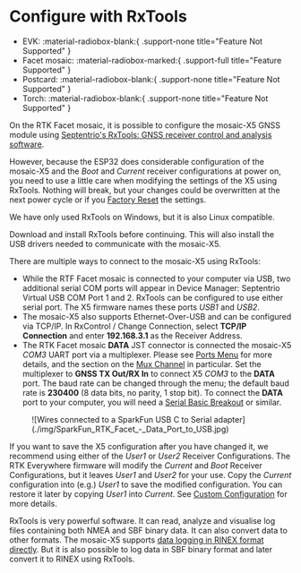 # Configure with RxTools

<!--
Compatibility Icons
====================================================================================

:material-radiobox-marked:{ .support-full title="Feature Supported" }
:material-radiobox-indeterminate-variant:{ .support-partial title="Feature Partially Supported" }
:material-radiobox-blank:{ .support-none title="Feature Not Supported" }
-->

<div class="grid cards fill" markdown>

- EVK: :material-radiobox-blank:{ .support-none title="Feature Not Supported" }
- Facet mosaic: :material-radiobox-marked:{ .support-full title="Feature Supported" }
- Postcard: :material-radiobox-blank:{ .support-none title="Feature Not Supported" }
- Torch: :material-radiobox-blank:{ .support-none title="Feature Not Supported" }

</div>

On the RTK Facet mosaic, it is possible to configure the mosaic-X5 GNSS module using [Septentrio's RxTools: GNSS receiver control and analysis software](https://www.septentrio.com/en/products/gps-gnss-receiver-software/rxtools).

However, because the ESP32 does considerable configuration of the mosaic-X5 and the _Boot_ and _Current_ receiver configurations at power on, you need to use a little care when modifying the settings of the X5 using RxTools. Nothing will break, but your changes could be overwritten at the next power cycle or if you [Factory Reset](./menu_system.md#factory-reset) the settings.

We have only used RxTools on Windows, but it is also Linux compatible.

Download and install RxTools before continuing. This will also install the USB drivers needed to communicate with the mosaic-X5.

There are multiple ways to connect to the mosaic-X5 using RxTools:

- While the RTF Facet mosaic is connected to your computer via USB, two additional serial COM ports will appear in Device Manager: Septentrio Virtual USB COM Port 1 and 2. RxTools can be configured to use either serial port. The X5 firmware names these ports _USB1_ and _USB2_.
- The mosaic-X5 also supports Ethernet-Over-USB and can be configured via TCP/IP. In RxControl / Change Connection, select **TCP/IP Connection** and enter **192.168.3.1** as the Receiver Address.
- The RTK Facet mosaic **DATA** JST connector is connected the mosaic-X5 _COM3_ UART port via a multiplexer. Please see [Ports Menu](./menu_ports.md) for more details, and the section on the [Mux Channel](./menu_ports.md#mux-channel) in particular. Set the multiplexer to **GNSS TX Out/RX In** to connect X5 _COM3_ to the **DATA** port. The baud rate can be changed through the menu; the default baud rate is **230400** (8 data bits, no parity, 1 stop bit). To connect the **DATA** port to your computer, you will need a [Serial Basic Breakout](https://www.sparkfun.com/sparkfun-serial-basic-breakout-ch340c-and-usb-c.html) or similar.

<figure markdown>
![Wires connected to a SparkFun USB C to Serial adapter](./img/SparkFun_RTK_Facet_-_Data_Port_to_USB.jpg)
<figcaption markdown>
</figcaption>
</figure>

If you want to save the X5 configuration after you have changed it, we recommend using either of the _User1_ or _User2_ Receiver Configurations. The RTK Everywhere firmware will modify the _Current_ and _Boot_ Receiver Configurations, but it leaves _User1_ and _User2_ for your use. Copy the _Current_ configuration into (e.g.) _User1_ to save the modified configuration. You can restore it later by copying _User1_ into _Current_. See [Custom Configuration](./configure_with_ethernet_over_usb.md#custom-configuration) for more details.

RxTools is very powerful software. It can read, analyze and visualise log files containing both NMEA and SBF binary data. It can also convert data to other formats. The mosaic-X5 supports [data logging in RINEX format directly](./menu_data_logging.md#rtk-facet-mosaic). But it is also possible to log data in SBF binary format and later convert it to RINEX using RxTools.
